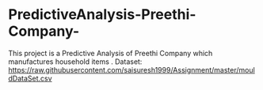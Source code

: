 # PredictiveAnalysis-Preethi-Company-
This project is a Predictive Analysis of Preethi Company which manufactures household items .
Dataset: https://raw.githubusercontent.com/saisuresh1999/Assignment/master/mouldDataSet.csv
